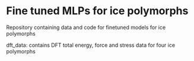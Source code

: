 # Fine tuned MLPs for ice polymorphs
Repository containing data and code for finetuned models for ice polymorphs

dft_data: contains DFT total energy, force and stress data for four ice polymorphs
